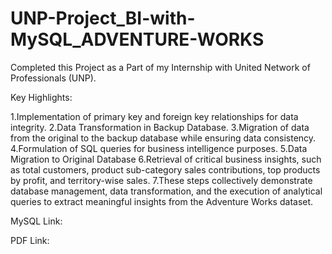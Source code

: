 # UNP-Project_BI-with-MySQL_ADVENTURE-WORKS

Completed this Project as a Part of my Internship with United Network of Professionals (UNP).

Key Highlights:

1.Implementation of primary key and foreign key relationships for data integrity.
2.Data Transformation in Backup Database.
3.Migration of data from the original to the backup database while ensuring data consistency.
4.Formulation of SQL queries for business intelligence purposes.
5.Data Migration to Original Database
6.Retrieval of critical business insights, such as total customers, product sub-category sales contributions, 
top products by profit, and territory-wise sales.
7.These steps collectively demonstrate database management, data transformation, 
and the execution of analytical queries to extract meaningful insights from the Adventure Works dataset.

MySQL Link:

PDF Link:
